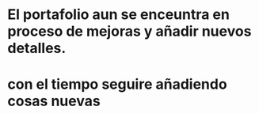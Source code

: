 # El portafolio aun se enceuntra en proceso de mejoras y añadir nuevos detalles.
# con el tiempo seguire añadiendo cosas nuevas